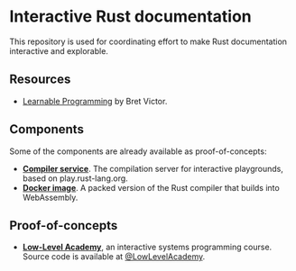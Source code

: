 # Interactive Rust documentation

This repository is used for coordinating effort to make Rust documentation interactive and explorable.

## Resources

* [Learnable Programming](http://worrydream.com/#!/LearnableProgramming) by Bret Victor.

## Components

Some of the components are already available as proof-of-concepts:

* **[Compiler service](https://github.com/LowLevelAcademy/server)**. The compilation server for interactive playgrounds, based on play.rust-lang.org.
* **[Docker image](https://github.com/LowLevelAcademy/server/tree/master/deploy/docker)**. A packed version of the Rust compiler that builds into WebAssembly.

## Proof-of-concepts

* **[Low-Level Academy](https://lowlvl.org)**, an interactive systems programming course. Source code is available at [@LowLevelAcademy](https://github.com/lowlevelacademy/).


